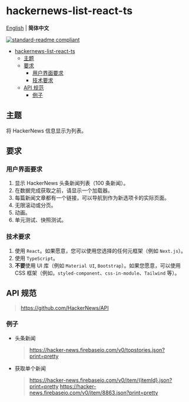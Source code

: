 # hackernews-list-react-ts

[English](README.md) | **简体中文**

[![standard-readme compliant](https://img.shields.io/badge/standard--readme-OK-green.svg?style=flat-square)](https://github.com/RichardLitt/standard-readme)

- [hackernews-list-react-ts](#hackernews-list-react-ts)
  - [主题](#主题)
  - [要求](#要求)
    - [用户界面要求](#用户界面要求)
    - [技术要求](#技术要求)
  - [API 规范](#api-规范)
    - [例子](#例子)

## 主题

将 HackerNews 信息显示为列表。

## 要求

### 用户界面要求

1. 显示 HackerNews 头条新闻列表（100 条新闻）。
2. 在数据完成获取之前，请显示一个加载器。
3. 每篇新闻文章都有一个链接，可以导航到作为新选项卡的实际页面。
4. 无限滚动或分页。
5. 动画。
6. 单元测试、快照测试。

### 技术要求

1. 使用 `React`。如果愿意，您可以使用您选择的任何元框架（例如 `Next.js`）。
2. 使用 `TypeScript`。
3. **不要**使用 UI 库（例如 `Material UI`, `Bootstrap`）。如果您愿意，可以使用 CSS 框架（例如，`styled-component`、`css-in-module`、`Tailwind` 等）。

## API 规范

> https://github.com/HackerNews/API

### 例子

- 头条新闻
  > https://hacker-news.firebaseio.com/v0/topstories.json?print=pretty
- 获取单个新闻
  > https://hacker-news.firebaseio.com/v0/item/{itemId}.json?print=pretty
  > https://hacker-news.firebaseio.com/v0/item/8863.json?print=pretty
